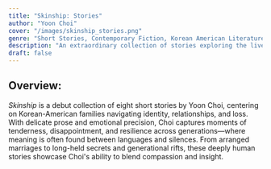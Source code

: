 ```yaml
---
title: "Skinship: Stories"  
author: "Yoon Choi"  
cover: "/images/skinship_stories.png"  
genre: "Short Stories, Contemporary Fiction, Korean American Literature"  
description: "An extraordinary collection of stories exploring the lives of Korean-American families, where love, displacement, and generational conflict intertwine to reveal the beauty and heartbreak of human connection."  
draft: false  
---
```


## Overview: 
*Skinship* is a debut collection of eight short stories by Yoon Choi, centering on Korean-American families navigating identity, relationships, and loss. With delicate prose and emotional precision, Choi captures moments of tenderness, disappointment, and resilience across generations—where meaning is often found between languages and silences. From arranged marriages to long-held secrets and generational rifts, these deeply human stories showcase Choi's ability to blend compassion and insight.

